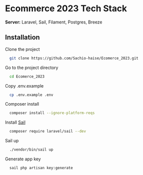
# Ecommerce 2023 Tech Stack

**Server:** Laravel, Sail, Filament, Postgres, Breeze


## Installation

Clone the project

```bash
  git clone https://github.com/Sachio-haise/Ecomerce_2023.git
```

Go to the project directory

```bash
  cd Ecomerce_2023
```

Copy .env.example

```bash
  cp .env.example .env
```

Composer install
```bash
  composer install --ignore-platform-reqs
```

Install [Sail](https://laravel.com/docs/10.x/sail)
```bash
  composer require laravel/sail --dev
```

Sail up
```bash
  ./vendor/bin/sail up
```
Generate app key
```bash
  sail php artisan key:generate
```

